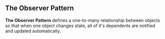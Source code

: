 ## The Observer Pattern
**The Observer Pattern** defines a one-to-many relationship between objects so that when one object changes state, all of it's dependents are notified and updated automatically.